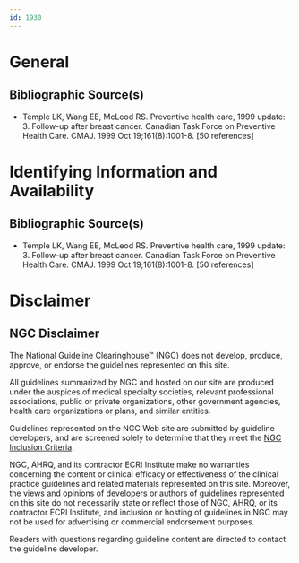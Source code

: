 ```yaml
---
id: 1930
---
```


# General

## Bibliographic Source(s)

- Temple LK, Wang EE, McLeod RS. Preventive health care, 1999 update: 3. Follow-up after breast cancer. Canadian Task Force on Preventive Health Care. CMAJ. 1999 Oct 19;161(8):1001-8. [50 references]

# Identifying Information and Availability

## Bibliographic Source(s)

- Temple LK, Wang EE, McLeod RS. Preventive health care, 1999 update: 3. Follow-up after breast cancer. Canadian Task Force on Preventive Health Care. CMAJ. 1999 Oct 19;161(8):1001-8. [50 references]

# Disclaimer

## NGC Disclaimer

The National Guideline Clearinghouse™ (NGC) does not develop, produce, approve, or endorse the guidelines represented on this site.

All guidelines summarized by NGC and hosted on our site are produced under the auspices of medical specialty societies, relevant professional associations, public or private organizations, other government agencies, health care organizations or plans, and similar entities.

Guidelines represented on the NGC Web site are submitted by guideline developers, and are screened solely to determine that they meet the [NGC Inclusion Criteria](/help-and-about/summaries/inclusion-criteria).

NGC, AHRQ, and its contractor ECRI Institute make no warranties concerning the content or clinical efficacy or effectiveness of the clinical practice guidelines and related materials represented on this site. Moreover, the views and opinions of developers or authors of guidelines represented on this site do not necessarily state or reflect those of NGC, AHRQ, or its contractor ECRI Institute, and inclusion or hosting of guidelines in NGC may not be used for advertising or commercial endorsement purposes.

Readers with questions regarding guideline content are directed to contact the guideline developer.

